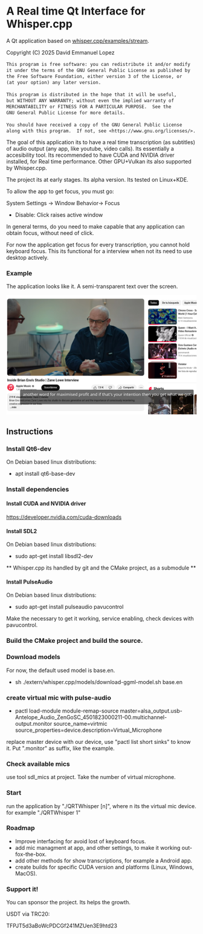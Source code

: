 # A Real time Qt Interface for Whisper.cpp 

A Qt application based on [whisper.cpp/examples/stream](https://github.com/ggml-org/whisper.cpp/tree/master/examples/stream).

Copyright (C) 2025  David Emmanuel Lopez

    This program is free software: you can redistribute it and/or modify
    it under the terms of the GNU General Public License as published by
    the Free Software Foundation, either version 3 of the License, or
    (at your option) any later version.

    This program is distributed in the hope that it will be useful,
    but WITHOUT ANY WARRANTY; without even the implied warranty of
    MERCHANTABILITY or FITNESS FOR A PARTICULAR PURPOSE.  See the
    GNU General Public License for more details.

    You should have received a copy of the GNU General Public License
    along with this program.  If not, see <https://www.gnu.org/licenses/>.

The goal of this application its to have a real time transcription (as subtitles) of audio output (any app, like youtube, video calls). Its essentially a accesibility tool. Its recommended to have CUDA and NVIDIA driver installed, for Real time performance. Other GPU+Vulkan its also supported by Whisper.cpp.

The project its at early stages. Its alpha version. Its tested on Linux+KDE. 

To allow the app to get focus, you must go:

System Settings -> Window Behavior-> Focus

* Disable: Click raises active window

In general terms, do you need to make capable that any application can obtain focus, without need of click.

For now the application get focus for every transcription, you cannot hold keyboard focus. This its
functional for a interview when not its need to use desktop actively.

### Example

The application looks like it. A semi-transparent text over the screen.

![example](img.png)


## Instructions

### Install Qt6-dev
On Debian based linux distributions:
* apt install qt6-base-dev

### Install dependencies
#### Install CUDA and NVIDIA driver
https://developer.nvidia.com/cuda-downloads
#### Install SDL2

On Debian based linux distributions:
* sudo apt-get install libsdl2-dev

** Whisper.cpp its handled by git and the CMake project, as a submodule **
#### Install PulseAudio
On Debian based linux distributions:
* sudo apt-get install pulseaudio pavucontrol

Make the necessary to get it working, service enabling, check devices with pavucontrol.

### Build the CMake project and build the source.
### Download models

For now, the default used model is base.en.

* sh ./extern/whisper.cpp/models/download-ggml-model.sh base.en
### create virtual mic with pulse-audio

* pactl load-module module-remap-source     master=alsa_output.usb-Antelope_Audio_ZenGoSC_4501823000211-00.multichannel-output.monitor     source_name=virtmic     source_properties=device.description=Virtual_Microphone

replace master device with our device, use "pactl list short sinks" to know it. Put ".monitor" as suffix, like the example.

### Check available mics

use tool sdl_mics at project. Take the number of virtual microphone. 

### Start

run the application by "./QRTWhisper [n]", where n its the virtual mic device.
for example "./QRTWhisper 1"

### Roadmap

* Improve interfacing for avoid lost of keyboard focus.
* add mic managment at app, and other settings, to make it working out-fox-the-box.
* add other methods for show transcriptions, for example a Android app. 
* create builds for specific CUDA version and platforms (Linux, Windows, MacOS).

### Support it!

You can sponsor the project. Its helps the growth. 

USDT via TRC20:

TFPJT5d3aBoWcPDCGf241MZUen3E9htd23



